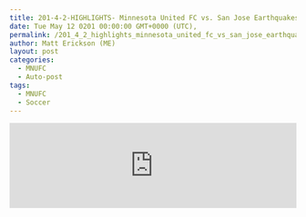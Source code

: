 ```yaml
---
title: 201-4-2-HIGHLIGHTS- Minnesota United FC vs. San Jose Earthquakes | May 12, 2018,
date: Tue May 12 0201 00:00:00 GMT+0000 (UTC),
permalink: /201_4_2_highlights_minnesota_united_fc_vs_san_jose_earthquakes_may_12_2018 
author: Matt Erickson (ME)
layout: post
categories:
  - MNUFC
  - Auto-post
tags:
  - MNUFC
  - Soccer
---
```

<div class='fluid-width-video-wrapper'><iframe width='100%' height='auto' frameborder='0' allowfullscreen src="https://www.mnufc.com/iframe-video?brightcove_id=5784092647001&brightcove_player_id=default&brightcove_account_id=5534894110001"></iframe></div>
